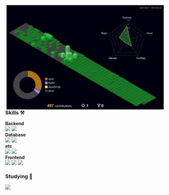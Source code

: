 <!--
헤더
https://github.com/kyechan99/capsule-render/blob/master/docs/README_kr.md

<div align="center">
    
![header](https://capsule-render.vercel.app/api?type=waving&color=0072CD&text=&animation=twinkling&height=100)
[![Typing SVG](https://readme-typing-svg.demolab.com?font=Alkatra&weight=1000&size=30&duration=3000&pause=7&color=4F4F4F&center=true&vCenter=false&multiline=true&repeat=true&width=1000&height=100&lines=Welcome+to+HuijinKang+GitHub!👋)](https://git.io/typing-svg)
</div>
-->

<img src='./profile-3d-contrib/profile-night-green.svg' width='500px' align="right">

<!--
### Contact ✉️
<div style="display:flex; flex-direction:column; align-items:flex-start;">
    <a href="mailto:rkd8527@naver.com">
        <img src="https://img.shields.io/badge/NAVER MAIL-03C75A?style=flat-square&logo=Naver&logoColor=white"> 
    </a>
    <a href="mailto:rkd8527@gmail.com">
        <img src="https://img.shields.io/badge/Gmail-EA4335?style=flat-square&logo=Gmail&logoColor=white"> 
    </a>
</div>
-->

### Skills ⚒️
<div style="display:flex; flex-direction:column; align-items:flex-start;">
    <strong>Backend</strong>
    <div>
        <img src="https://img.shields.io/badge/Java-007396?style=for-the-badge&logo=Java&logoColor=white">
        <img src="https://img.shields.io/badge/Spring Boot-6DB33F?style=for-the-badge&logo=spring boot&logoColor=white">
    </div>
    <strong>Database</strong>
    <div>
        <img src="https://img.shields.io/badge/mysql-4479A1?style=flat-square&logo=mysql&logoColor=white"> 
        <img src="https://img.shields.io/badge/oracle-F80000?style=flat-square&logo=oracle&logoColor=white"> 
    </div>
    <strong>etc</strong>
    <div>
        <img src="https://img.shields.io/badge/linux-FCC624?style=flat-square&logo=linux&logoColor=black"> 
        <img src="https://img.shields.io/badge/Naver Cloud Platform-03C75A?style=flat-square&logo=Naver&logoColor=white"> 
    </div>
    <strong>Frontend</strong>
    <div>
        <img src="https://img.shields.io/badge/html5-E34F26?style=flat-square&logo=html5&logoColor=white"> 
        <img src="https://img.shields.io/badge/css-1572`B6?style=flat-square&logo=css3&logoColor=white">
        <img src="https://img.shields.io/badge/Thymeleaf-005F0F?style=flat-square&logo=Thymeleaf&logoColor=white"> 
    </div>
</div>

### Studying 📖
<img src="https://img.shields.io/badge/Kotlin-7F52FF?style=for-the-badge&logo=kotlin&logoColor=white">
<!--
### DEV's log 💻

[![Tistory's Card](https://github-readme-tistory-card.vercel.app/api?name=rkd8527&theme=default)](https://rkd8527.tistory.com)
<div>
-->
    
<!--
    <a href="https://velog.io/@huijin">
        <img src="https://img.shields.io/badge/Velog-20c997?style=for-the-badge&logo=Vimeo&logoColor=white"> 
    </a>

[![Velog's GitHub stats](https://velog-readme-stats.vercel.app/api?name=huijin)](https://velog.io/@huijin)
-->
